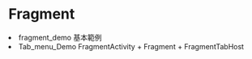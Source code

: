 # Fragment
<li>fragment_demo 基本範例</li>
<li>Tab_menu_Demo FragmentActivity + Fragment + FragmentTabHost</li>
